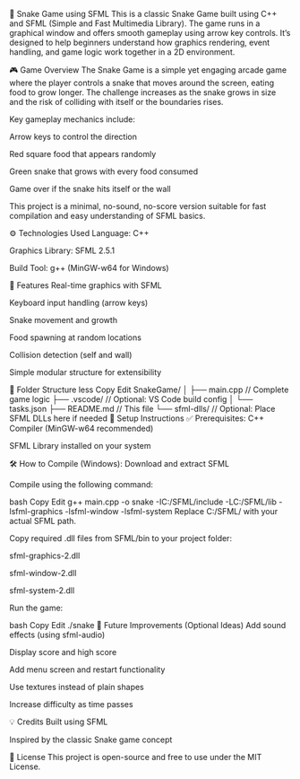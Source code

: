 

🐍 Snake Game using SFML
This is a classic Snake Game built using C++ and SFML (Simple and Fast Multimedia Library). The game runs in a graphical window and offers smooth gameplay using arrow key controls. It’s designed to help beginners understand how graphics rendering, event handling, and game logic work together in a 2D environment.

🎮 Game Overview
The Snake Game is a simple yet engaging arcade game where the player controls a snake that moves around the screen, eating food to grow longer. The challenge increases as the snake grows in size and the risk of colliding with itself or the boundaries rises.

Key gameplay mechanics include:

Arrow keys to control the direction

Red square food that appears randomly

Green snake that grows with every food consumed

Game over if the snake hits itself or the wall

This project is a minimal, no-sound, no-score version suitable for fast compilation and easy understanding of SFML basics.

⚙️ Technologies Used
Language: C++

Graphics Library: SFML 2.5.1

Build Tool: g++ (MinGW-w64 for Windows)

🚀 Features
Real-time graphics with SFML

Keyboard input handling (arrow keys)

Snake movement and growth

Food spawning at random locations

Collision detection (self and wall)

Simple modular structure for extensibility

📂 Folder Structure
less
Copy
Edit
SnakeGame/
│
├── main.cpp             // Complete game logic
├── .vscode/             // Optional: VS Code build config
│   └── tasks.json
├── README.md            // This file
└── sfml-dlls/           // Optional: Place SFML DLLs here if needed
🧰 Setup Instructions
✅ Prerequisites:
C++ Compiler (MinGW-w64 recommended)

SFML Library installed on your system

🛠 How to Compile (Windows):
Download and extract SFML

Compile using the following command:

bash
Copy
Edit
g++ main.cpp -o snake -IC:/SFML/include -LC:/SFML/lib -lsfml-graphics -lsfml-window -lsfml-system
Replace C:/SFML/ with your actual SFML path.

Copy required .dll files from SFML/bin to your project folder:

sfml-graphics-2.dll

sfml-window-2.dll

sfml-system-2.dll

Run the game:

bash
Copy
Edit
./snake
📌 Future Improvements (Optional Ideas)
Add sound effects (using sfml-audio)

Display score and high score

Add menu screen and restart functionality

Use textures instead of plain shapes

Increase difficulty as time passes

💡 Credits
Built using SFML

Inspired by the classic Snake game concept

📜 License
This project is open-source and free to use under the MIT License.

